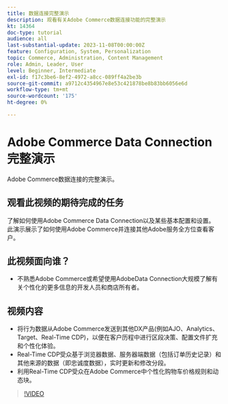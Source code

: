```yaml
---
title: 数据连接完整演示
description: 观看有关Adobe Commerce数据连接功能的完整演示
kt: 14364
doc-type: tutorial
audience: all
last-substantial-update: 2023-11-08T00:00:00Z
feature: Configuration, System, Personalization
topic: Commerce, Administration, Content Management
role: Admin, Leader, User
level: Beginner, Intermediate
exl-id: f17c3be6-8ef2-4972-a8cc-089ff4a2be3b
source-git-commit: a9712c4354967e8e53c421878be8b83bb6056e6d
workflow-type: tm+mt
source-wordcount: '175'
ht-degree: 0%

---
```


# Adobe Commerce Data Connection完整演示

Adobe Commerce数据连接的完整演示。

## 观看此视频的期待完成的任务

了解如何使用Adobe Commerce Data Connection以及某些基本配置和设置。 此演示展示了如何使用Adobe Commerce并连接其他Adobe服务全方位查看客户。

## 此视频面向谁？

* 不熟悉Adobe Commerce或希望使用AdobeData Connection大规模了解有关个性化的更多信息的开发人员和商店所有者。

## 视频内容

* 将行为数据从Adobe Commerce发送到其他DX产品(例如AJO、Analytics、Target、Real-Time CDP)，以便在客户历程中进行区段决策、配置文件扩充和个性化体验。
* Real-Time CDP受众基于浏览器数据、服务器端数据（包括订单历史记录）和其他来源的数据（即忠诚度数据），实时更新和修改分段。
* 利用Real-Time CDP受众在Adobe Commerce中个性化购物车价格规则和动态块。

>[!VIDEO](https://video.tv.adobe.com/v/3425591?learn=on)
